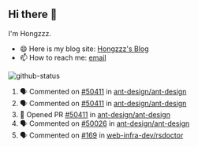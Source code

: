 ## Hi there 👋

I'm Hongzzz. 
- 😄 Here is my blog site: [Hongzzz's Blog](https://hongzzz.top/)
- 📫 How to reach me: [email](mailto:hongzzz@foxmail.com)

![github-status][github-status]

[github-status]: https://github-readme-stats.vercel.app/api?username=Hongzzz

<!--START_SECTION:activity-->
1. 🗣 Commented on [#50411](https://github.com/ant-design/ant-design/pull/50411#issuecomment-2289141210) in [ant-design/ant-design](https://github.com/ant-design/ant-design)
2. 🗣 Commented on [#50411](https://github.com/ant-design/ant-design/pull/50411#issuecomment-2288136693) in [ant-design/ant-design](https://github.com/ant-design/ant-design)
3. 💪 Opened PR [#50411](https://github.com/ant-design/ant-design/pull/50411) in [ant-design/ant-design](https://github.com/ant-design/ant-design)
4. 🗣 Commented on [#50026](https://github.com/ant-design/ant-design/issues/50026#issuecomment-2286676125) in [ant-design/ant-design](https://github.com/ant-design/ant-design)
5. 🗣 Commented on [#169](https://github.com/web-infra-dev/rsdoctor/issues/169#issuecomment-2213351593) in [web-infra-dev/rsdoctor](https://github.com/web-infra-dev/rsdoctor)
<!--END_SECTION:activity-->
